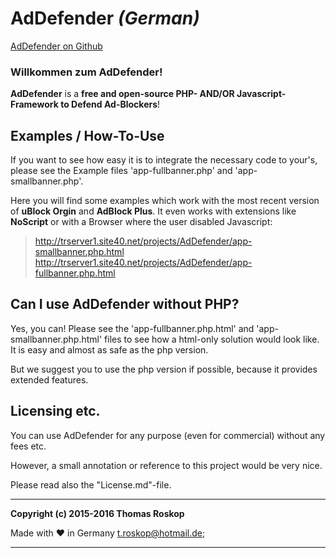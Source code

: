 # AdDefender *(German)*

[AdDefender on Github](https://github.com/TRoskop/AdDefender "AdDefender on Github")


### Willkommen zum AdDefender!
**AdDefender** is a **free and open-source PHP- AND/OR Javascript-Framework to Defend Ad-Blockers**!



## Examples / How-To-Use ##
If you want to see how easy it is to integrate the necessary code to your's, please 
see the Example files 'app-fullbanner.php' and 'app-smallbanner.php'.

Here you will find some examples which work with the most recent version of **uBlock Orgin** and **AdBlock Plus**. It even works with extensions like **NoScript** or with a Browser where the user disabled Javascript:
> http://trserver1.site40.net/projects/AdDefender/app-smallbanner.php.html
> http://trserver1.site40.net/projects/AdDefender/app-fullbanner.php.html

## Can I use AdDefender without PHP? ##
Yes, you can!
Please see the 'app-fullbanner.php.html' and 'app-smallbanner.php.html' files to see how a 
html-only solution would look like.
It is easy and almost as safe as the php version.

But we suggest you to use the php version if possible, because it provides extended features.

## Licensing etc. ##
You can use AdDefender for any purpose (even for commercial) without any fees etc.

However, a small annotation or reference to this project would be very nice.

Please read also the "License.md"-file.

_________________________________

**Copyright (c) 2015-2016 Thomas Roskop**


Made with ♥ in Germany
[t.roskop@hotmail.de](mailto:t.roskop@hotmail.de "t.roskop@hotmail.de");

_________________________________
